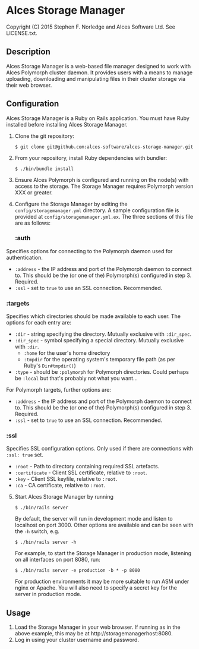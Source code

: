 # Alces Storage Manager
Copyright (C) 2015 Stephen F. Norledge and Alces Software Ltd. See LICENSE.txt.


## Description
Alces Storage Manager is a web-based file manager designed to work with Alces
Polymorph cluster daemon. It provides users with a means to manage uploading,
downloading and manipulating files in their cluster storage via their web
browser.

## Configuration
Alces Storage Manager is a Ruby on Rails application. You must have Ruby installed before installing Alces Storage Manager.

1. Clone the git repository:

   ```$ git clone git@github.com:alces-software/alces-storage-manager.git```

2. From your repository, install Ruby dependencies with bundler:

   ```$ ./bin/bundle install```

3. Ensure Alces Polymorph is configured and running on the node(s) with access to the storage. The Storage Manager requires Polymorph version XXX or greater.

4. Configure the Storage Manager by editing the `config/storagemanager.yml`
directory. A sample configuration file is provided at `config/storagemanager.yml.ex`. The three sections of this file are as follows:

   ### :auth
Specifies options for connecting to the Polymorph daemon used for authentication.
   * `:address` - the IP address and port of the Polymorph daemon to connect to. This should be the (or one of the) Polymorph(s) configured in step 3. Required.
   * `:ssl` - set to `true` to use an SSL connection. Recommended.

   ### :targets

   Specifies which directories should be made available to each user. The options
for each entry are:

   * `:dir` - string specifying the directory. Mutually exclusive with 
  `:dir_spec`.
   * `:dir_spec` - symbol specifying a special directory. Mutually exclusive with
  `:dir`.
     * `:home` for the user's home directory
     * `:tmpdir` for the operating system's temporary file path (as per Ruby's
    `Dir#tmpdir()`)
   * `:type` - should be `:polymorph` for Polymorph directories. Could perhaps 
  be `:local` but that's probably not what you want...

   For Polymorph targets, further options are:

   * `:address` - the IP address and port of the Polymorph daemon to connect to. This should be the (or one of the) Polymorph(s) configured in step 3. Required.
   * `:ssl` - set to `true` to use an SSL connection. Recommended.

   ### :ssl

   Specifies SSL configuration options. Only used if there are connections with
`:ssl: true` set.

   * `:root` - Path to directory containing required SSL artefacts.
   * `:certificate` - Client SSL certificate, relative to `:root`.
   * `:key` - Client SSL keyfile, relative to `:root`.
   * `:ca` - CA certificate, relative to `:root`.

5. Start Alces Storage Manager by running 

   ```$ ./bin/rails server```
   
   By default, the server will run in development mode and listen to localhost on port 3000. Other options are available and can be seen with the `-h` switch, e.g.
   
   ```$ ./bin/rails server -h```
   
   For example, to start the Storage Manager in production mode, listening on all interfaces on port 8080, run:
   
   ```$ ./bin/rails server -e production -b * -p 8080```
   
   For production environments it may be more suitable to run ASM under nginx or Apache. You will also need to specify a secret key for the server in production mode.
 
 ## Usage
 1. Load the Storage Manager in your web browser. If running as in the above example, this may be at http://storagemanagerhost:8080.
 2. Log in using your cluster username and password.